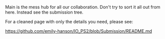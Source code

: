 Main is the mess hub for all our collaboration. Don't try to sort it all out from here. Instead see the submission tree.     

For a cleaned page with only the details you need, please see:    

https://github.com/emily-hanson/IO_PS2/blob/Submission/README.md   
